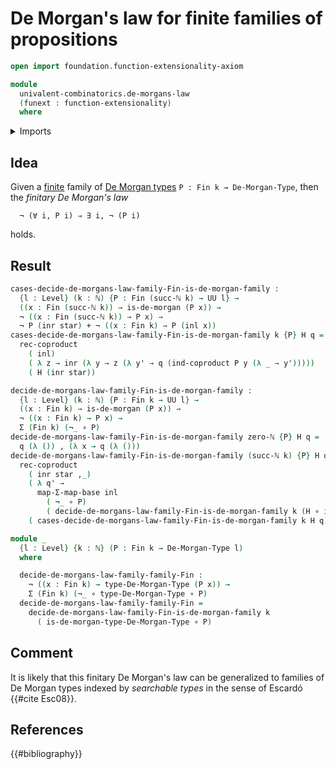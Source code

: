 # De Morgan's law for finite families of propositions

```agda
open import foundation.function-extensionality-axiom

module
  univalent-combinatorics.de-morgans-law
  (funext : function-extensionality)
  where
```

<details><summary>Imports</summary>

```agda
open import elementary-number-theory.natural-numbers

open import foundation.coproduct-types funext
open import foundation.decidable-dependent-pair-types funext
open import foundation.decidable-types funext
open import foundation.dependent-pair-types
open import foundation.empty-types funext
open import foundation.equivalences funext
open import foundation.existential-quantification funext
open import foundation.function-types funext
open import foundation.functoriality-dependent-pair-types funext
open import foundation.negation funext
open import foundation.unit-type
open import foundation.universe-levels

open import logic.de-morgan-propositions funext
open import logic.de-morgan-types funext

open import univalent-combinatorics.counting funext
open import univalent-combinatorics.standard-finite-types funext
```

</details>

## Idea

Given a [finite](univalent-combinatorics.finite-types.md) family of
[De Morgan types](logic.de-morgan-types.md) `P : Fin k → De-Morgan-Type`, then
the _finitary De Morgan's law_

```text
  ¬ (∀ i, P i) ⇒ ∃ i, ¬ (P i)
```

holds.

## Result

```agda
cases-decide-de-morgans-law-family-Fin-is-de-morgan-family :
  {l : Level} (k : ℕ) {P : Fin (succ-ℕ k) → UU l} →
  ((x : Fin (succ-ℕ k)) → is-de-morgan (P x)) →
  ¬ ((x : Fin (succ-ℕ k)) → P x) →
  ¬ P (inr star) + ¬ ((x : Fin k) → P (inl x))
cases-decide-de-morgans-law-family-Fin-is-de-morgan-family k {P} H q =
  rec-coproduct
    ( inl)
    ( λ z → inr (λ y → z (λ y' → q (ind-coproduct P y (λ _ → y')))))
    ( H (inr star))

decide-de-morgans-law-family-Fin-is-de-morgan-family :
  {l : Level} (k : ℕ) {P : Fin k → UU l} →
  ((x : Fin k) → is-de-morgan (P x)) →
  ¬ ((x : Fin k) → P x) →
  Σ (Fin k) (¬_ ∘ P)
decide-de-morgans-law-family-Fin-is-de-morgan-family zero-ℕ {P} H q =
  q (λ ()) , (λ x → q (λ ()))
decide-de-morgans-law-family-Fin-is-de-morgan-family (succ-ℕ k) {P} H q =
  rec-coproduct
    ( inr star ,_)
    ( λ q' →
      map-Σ-map-base inl
        ( ¬_ ∘ P)
        ( decide-de-morgans-law-family-Fin-is-de-morgan-family k (H ∘ inl) q'))
    ( cases-decide-de-morgans-law-family-Fin-is-de-morgan-family k H q)
```

```agda
module _
  {l : Level} {k : ℕ} (P : Fin k → De-Morgan-Type l)
  where

  decide-de-morgans-law-family-family-Fin :
    ¬ ((x : Fin k) → type-De-Morgan-Type (P x)) →
    Σ (Fin k) (¬_ ∘ type-De-Morgan-Type ∘ P)
  decide-de-morgans-law-family-family-Fin =
    decide-de-morgans-law-family-Fin-is-de-morgan-family k
      ( is-de-morgan-type-De-Morgan-Type ∘ P)
```

## Comment

It is likely that this finitary De Morgan's law can be generalized to families
of De Morgan types indexed by _searchable types_ in the sense of Escardó
{{#cite Esc08}}.

## References

{{#bibliography}}
